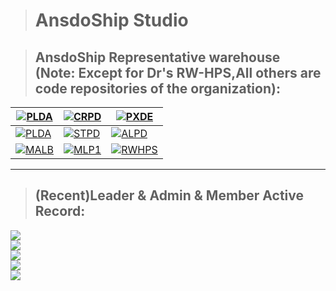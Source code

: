 > # AnsdoShip Studio

>## AnsdoShip Representative warehouse<br>(Note: Except for Dr's RW-HPS,All others are code repositories of the organization):
|[![PLDA](https://github-readme-stats.vercel.app/api/pin/?username=AnsdoShip&repo=magic-ling-pixel-dungeon-part2&theme=gruvbox)](https://github.com/AnsdoShip/magic-ling-pixel-dungeon-part2)|[![CRPD](https://github-readme-stats.vercel.app/api/pin/?username=AnsdoShip&repo=carbonized-pixel-dungeon&theme=gruvbox)](https://github.com/AnsdoShip/carbonized-pixel-dungeon)|[![PXDE](https://github-readme-stats.vercel.app/api/pin/?username=AnsdoShip&repo=pixedit&theme=gruvbox)](https://github.com/AnsdoShip/pixedit)
|-|-|-
|[![PLDA](https://github-readme-stats.vercel.app/api/pin/?username=AnsdoShip&repo=plusto-tkinter-gui&theme=synthwave)](https://github.com/AnsdoShip/plusto-tkinter-gui)|[![STPD](https://github-readme-stats.vercel.app/api/pin/?username=AnsdoShip&repo=star-pixel-dungeon&theme=synthwave)](https://github.com/AnsdoShip/star-pixel-dungeon)|[![ALPD](https://github-readme-stats.vercel.app/api/pin/?username=AnsdoShip&repo=AlicePD&theme=synthwave)](https://github.com/AnsdoShip/AlicePD)
|[![MALB](https://github-readme-stats.vercel.app/api/pin/?username=AnsdoShip&repo=midilab&theme=cobalt)](https://github.com/AnsdoShip/midilabi)|[![MLP1](https://github-readme-stats.vercel.app/api/pin/?username=AnsdoShip&repo=magic-ling-pixel-dungeon-part1&theme=cobalt)](https://github.com/AnsdoShip/magic-ling-pixel-dungeon-part1)|[![RWHPS](https://github-readme-stats.vercel.app/api/pin/?username=RW-HPS&repo=RW-HPS&theme=gruvbox)](https://github.com/RW-HPS/RW-HPS)

---
> ## (Recent)Leader & Admin & Member Active Record:
<img src="https://activity-graph.herokuapp.com/graph?username=Tianscar&theme=react-dark"/><br>
<img src="https://activity-graph.herokuapp.com/graph?username=LingASDJ&theme=react-dark" /><br>
<img src="https://activity-graph.herokuapp.com/graph?username=deng-rui&theme=xcode" /><br>
<img src="https://activity-graph.herokuapp.com/graph?username=SteveUbuntu0&theme=xcode" /><br>
<img src="https://activity-graph.herokuapp.com/graph?username=catandA&theme=rogue" /><br>

